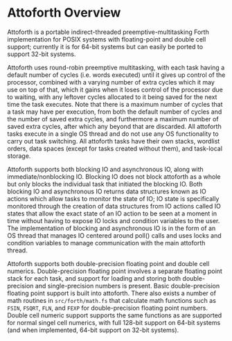 # Attoforth Overview

Attoforth is a portable indirect-threaded preemptive-multitasking Forth implementation for POSIX systems with floating-point and double cell support; currently it is for 64-bit systems but can easily be ported to support 32-bit systems.

Attoforth uses round-robin preemptive multitasking, with each task having a default number of cycles (i.e. words executed) until it gives up control of the processor, combined with a varying number of extra cycles which it may use on top of that, which it gains when it loses control of the processor due to waiting, with any leftover cycles allocated to it being saved for the next time the task executes. Note that there is a maximum number of cycles that a task may have per execution, from both the default number of cycles and the number of saved extra cycles, and furthermore a maximum number of saved extra cycles, after which any beyond that are discarded. All attoforth tasks execute in a single OS thread and do not use any OS functionality to carry out task switching. All attoforth tasks have their own stacks, wordlist orders, data spaces (except for tasks created without them), and task-local storage.

Attoforth supports both blocking IO and asynchronous IO, along with immediate/nonblocking IO. Blocking IO does not block attoforth as a whole but only blocks the individual task that initiated the blocking IO. Both blocking IO and asynchronous IO returns data structures known as IO actions which allow tasks to monitor the state of IO; IO state is specifically monitored through the creation of data structures from IO actions called IO states that allow the exact state of an IO action to be seen at a moment in time without having to expose IO locks and condition variables to the user. The implementation of blocking and asynchronous IO is in the form of an OS thread that manages IO centered around poll() calls and uses locks and condition variables to manage communication with the main attoforth thread.

Attoforth supports both double-precision floating point and double cell numerics. Double-precision floating point involves a separate floating point stack for each task, and support for loading and storing both double-precision and single-precision numbers is present. Basic double-precision floating point support is built into attoforth. There also exists a number of math routines in `src/forth/math.fs` that calculate math functions such as `FSIN`, `FSQRT`, `FLN`, and `FEXP` for double-precision floating point numbers. Double cell numeric support supports the same functions as are supported for normal singel cell numerics, with full 128-bit support on 64-bit systems (and when implemented, 64-bit support on 32-bit systems).
